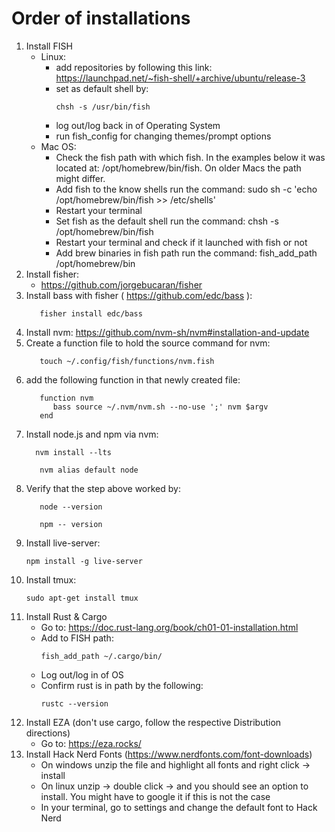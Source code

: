 # Order of installations

1. Install FISH
   - Linux:
      - add repositories by following this link: https://launchpad.net/~fish-shell/+archive/ubuntu/release-3
      - set as default shell by:
        ```
        chsh -s /usr/bin/fish
      - log out/log back in of Operating System
      - run fish_config for changing themes/prompt options
   - Mac OS:
      - Check the fish path with which fish. In the examples below it was located at: /opt/homebrew/bin/fish. On older Macs the path might differ.
      - Add fish to the know shells run the command: sudo sh -c 'echo /opt/homebrew/bin/fish >> /etc/shells'
      - Restart your terminal
      - Set fish as the default shell run the command: chsh -s /opt/homebrew/bin/fish
      - Restart your terminal and check if it launched with fish or not
      - Add brew binaries in fish path run the command: fish_add_path /opt/homebrew/bin 
2. Install fisher:
    - https://github.com/jorgebucaran/fisher
3. Install bass with fisher ( https://github.com/edc/bass ):
   ```
      fisher install edc/bass
   ```
4. Install nvm: https://github.com/nvm-sh/nvm#installation-and-update
5. Create a function file to hold the source command for nvm:
   ```
      touch ~/.config/fish/functions/nvm.fish
   ```
6. add the following function in that newly created file:
     ```
        function nvm
           bass source ~/.nvm/nvm.sh --no-use ';' nvm $argv
        end
     ```
7. Install node.js and npm via nvm:
    ```
      nvm install --lts
    ```
   ```
      nvm alias default node
   ```
8. Verify that the step above worked by:
   ```
      node --version
   ```
   ```
      npm -- version
   ```
9. Install live-server:
    ```
    npm install -g live-server
    ```
10. Install tmux:
    ```
    sudo apt-get install tmux
    ```
11. Install Rust & Cargo
    - Go to: https://doc.rust-lang.org/book/ch01-01-installation.html
    - Add to FISH path:
      ```
      fish_add_path ~/.cargo/bin/
      ```
    - Log out/log in of OS
    - Confirm rust is in path by the following:
      ```
      rustc --version
      ```
12. Install EZA (don't use cargo, follow the respective Distribution directions)
    - Go to: https://eza.rocks/
13. Install Hack Nerd Fonts (https://www.nerdfonts.com/font-downloads)
    - On windows unzip the file and highlight all fonts and right click -> install
    - On linux unzip -> double click -> and you should see an option to install. You might have to google it if this is not the case
    - In your terminal, go to settings and change the default font to Hack Nerd
